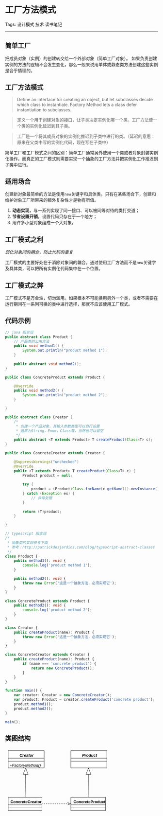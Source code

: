 ﻿# 工厂方法模式

Tags: 设计模式 技术 读书笔记

---

## 简单工厂

把成员对象（实例）的创建转交给一个外部对象（简单工厂对象）。
如果负责创建实例的方法的逻辑不会发生变化，那么一般来说用单体或静态类方法创建这些实例是合乎情理的。

## 工厂方法模式

> Define an interface for creating an object, but let subclasses decide which class to instantiate. Factory Method lets a class defer instantiation to subclasses.

> 定义一个用于创建对象的接口，让子类决定实例化哪一个类。工厂方法使一个类的实例化延迟到其子类。

> 工厂是一个将其成员对象的实例化推迟到子类中进行的类。（延迟的意思：原来在父类中写的实例化代码，现在写在子类中）

简单工厂和工厂模式之间的区别：简单工厂通常另外使用一个类或者对象封装实例化操作，而真正的工厂模式则需要实现一个抽象的工厂方法并把实例化工作推迟到子类中进行。

## 适用场合

创建新对象最简单的方法是使用`new`关键字和具体类。只有在某些场合下，创建和维护对象工厂所带来的额外复杂性才是物有所值。

1. **动态实现**，与一系列实现了同一接口、可以被同等对待的类打交道；
2. **节省设置开销**，设置代码只存在于一个地方；
3. 用许多小型对象组成一个大对象。

## 工厂模式之利

*弱化对象间的耦合，防止代码的重复*

工厂模式的主要好处在于消除对象间的耦合。通过使用工厂方法而不是`new`关键字及具体类，可以把所有实例化代码集中在一个位置。

## 工厂模式之弊

工厂模式不是万金油，切勿滥用。如果根本不可能换用另外一个类，或者不需要在运行期间在一系列可换的类中进行选择，那就不应该使用工厂模式。

## 代码示例

``` java
// java 版实现
public abstract class Product {
	// 产品类的公用方法
	public void method1() {
		System.out.println("product method 1");
	}
	
	public abstract void method2();
}

public class ConcreteProduct extends Product {

	@Override
	public void method2() {
		System.out.println("product method 2");
	}

}

public abstract class Creator {
	/*
	 * 创建一个产品对象，其输入参数类型可以自行设置
	 * 通常为String，Enum，Class等，当然也可以留空
	 */
	public abstract <T extends Product> T createProduct(Class<T> c);
}

public class ConcreteCreator extends Creator {

	@SuppressWarnings("unchecked")
	@Override
	public <T extends Product> T createProduct(Class<T> c) {
		Product product = null;
		
		try {
			product = (Product)Class.forName(c.getName()).newInstance();
		} catch (Exception ex) {
			// 异常处理
		}
		
		return (T)product;
	}

}
```

``` typescript
// typescript 版实现
/*
 * 抽象类的实现参考下面
 * 参考：http://patrickdesjardins.com/blog/typescript-abstract-classes
 */
class Product {
    public method1(): void {
        console.log('product method 1');
    }

    public method2(): void {
        throw new Error('这是一个抽象方法，必须实现它');
    }
}

class ConcreteProduct extends Product {
    public method2(): void {
        console.log('product method 2');
    }
}

class Creator {
    public createProduct(name): Product {
        throw new Error('这是一个抽象方法，必须实现它');
    }
}

class ConcreteCreator extends Creator {
    public createProduct(name): Product {
        if (name === 'concrete product') {
            return new ConcreteProduct();
        }
    }
}

function main() {
    var creator: Creator = new ConcreteCreator();
    var product: Product = creator.createProduct('concrete product');
    product.method1();
    product.method2();
}

main();
```

## 类图结构
<svg version="1.1" xmlns="http://www.w3.org/2000/svg" xmlns:xlink="http://www.w3.org/1999/xlink" width="345.76708984375" height="217.5"><defs/><g><g transform="translate(-10,-10) scale(1,1)"><rect fill="#ffffff" stroke="none" x="20" y="20" width="118.814453125" height="57"/></g><g transform="translate(-10,-10) scale(1,1)"><path fill="none" stroke="#000000" d="M 20 20 L 138.814453125 20 L 138.814453125 77 L 20 77 L 20 20 Z Z" stroke-miterlimit="10"/></g><g transform="translate(-10,-10) scale(1,1)"><path fill="none" stroke="#000000" d="M 20 45 L 138.814453125 45" stroke-miterlimit="10"/></g><g transform="translate(-10,-10) scale(1,1)"><path fill="none" stroke="#000000" d="M 20 55 L 138.814453125 55" stroke-miterlimit="10"/></g><g transform="translate(-10,-10) scale(1,1)"><g><path fill="none" stroke="none"/><text fill="#000000" stroke="none" font-family="Arial" font-size="13px" font-style="italic" font-weight="bold" text-decoration="none" x="57.733154296875" y="39.5">Creator</text></g></g><g transform="translate(-10,-10) scale(1,1)"><g><path fill="none" stroke="none"/><text fill="#000000" stroke="none" font-family="Arial" font-size="13px" font-style="italic" font-weight="normal" text-decoration="none" x="25" y="72.5">+FactoryMethod()</text></g></g><g transform="translate(-10,-10) scale(1,1)"><rect fill="#ffffff" stroke="none" x="226.95263671875" y="20" width="118.814453125" height="57"/></g><g transform="translate(-10,-10) scale(1,1)"><path fill="none" stroke="#000000" d="M 226.95263671875 20 L 345.76708984375 20 L 345.76708984375 77 L 226.95263671875 77 L 226.95263671875 20 Z Z" stroke-miterlimit="10"/></g><g transform="translate(-10,-10) scale(1,1)"><path fill="none" stroke="#000000" d="M 226.95263671875 45 L 345.76708984375 45" stroke-miterlimit="10"/></g><g transform="translate(-10,-10) scale(1,1)"><path fill="none" stroke="#000000" d="M 226.95263671875 55 L 345.76708984375 55" stroke-miterlimit="10"/></g><g transform="translate(-10,-10) scale(1,1)"><g><path fill="none" stroke="none"/><text fill="#000000" stroke="none" font-family="Arial" font-size="13px" font-style="italic" font-weight="bold" text-decoration="none" x="263.958984375" y="39.5">Product</text></g></g><g transform="translate(-10,-10) scale(1,1)"><rect fill="#ffffff" stroke="none" x="20" y="173.5" width="111.58447265625" height="44"/></g><g transform="translate(-10,-10) scale(1,1)"><path fill="none" stroke="#000000" d="M 20 173.5 L 131.58447265625 173.5 L 131.58447265625 217.5 L 20 217.5 L 20 173.5 Z Z" stroke-miterlimit="10"/></g><g transform="translate(-10,-10) scale(1,1)"><path fill="none" stroke="#000000" d="M 20 198.5 L 131.58447265625 198.5" stroke-miterlimit="10"/></g><g transform="translate(-10,-10) scale(1,1)"><path fill="none" stroke="#000000" d="M 20 208.5 L 131.58447265625 208.5" stroke-miterlimit="10"/></g><g transform="translate(-10,-10) scale(1,1)"><g><path fill="none" stroke="none"/><text fill="#000000" stroke="none" font-family="Arial" font-size="13px" font-style="normal" font-weight="bold" text-decoration="none" x="27.74365234375" y="193">ConcreteCreator</text></g></g><g transform="translate(-10,-10) scale(1,1)"><path fill="none" stroke="#000000" d="M 76 173 Q 76 168 78 78" stroke-miterlimit="10"/></g><g transform="translate(-10,-10) scale(1,1)"><path fill="#FFFFFF" stroke="none" d="M 85.96539455257874 98.50737646852345 L 78 78 L 69.13147953771644 98.13328946819317"/></g><g transform="translate(-10,-10) scale(1,1)"><path fill="none" stroke="#000000" d="M 85.96539455257874 98.50737646852345 L 78 78 L 69.13147953771644 98.13328946819317 L 85.96539455257874 98.50737646852345" stroke-miterlimit="10"/></g><g transform="translate(-10,-10) scale(1,1)"><rect fill="#ffffff" stroke="none" x="226.95263671875" y="173.5" width="114.4599609375" height="44"/></g><g transform="translate(-10,-10) scale(1,1)"><path fill="none" stroke="#000000" d="M 226.95263671875 173.5 L 341.41259765625 173.5 L 341.41259765625 217.5 L 226.95263671875 217.5 L 226.95263671875 173.5 Z Z" stroke-miterlimit="10"/></g><g transform="translate(-10,-10) scale(1,1)"><path fill="none" stroke="#000000" d="M 226.95263671875 198.5 L 341.41259765625 198.5" stroke-miterlimit="10"/></g><g transform="translate(-10,-10) scale(1,1)"><path fill="none" stroke="#000000" d="M 226.95263671875 208.5 L 341.41259765625 208.5" stroke-miterlimit="10"/></g><g transform="translate(-10,-10) scale(1,1)"><g><path fill="none" stroke="none"/><text fill="#000000" stroke="none" font-family="Arial" font-size="13px" font-style="normal" font-weight="bold" text-decoration="none" x="235.4072265625" y="193">ConcreteProduct</text></g></g><g transform="translate(-10,-10) scale(1,1)"><path fill="none" stroke="#000000" d="M 284 173 Q 285 80 285 78" stroke-miterlimit="10"/></g><g transform="translate(-10,-10) scale(1,1)"><path fill="#FFFFFF" stroke="none" d="M 293.419035512032 98.32534971524831 L 285 78 L 276.580964487968 98.32534971524831"/></g><g transform="translate(-10,-10) scale(1,1)"><path fill="none" stroke="#000000" d="M 293.419035512032 98.32534971524831 L 285 78 L 276.580964487968 98.32534971524831 L 293.419035512032 98.32534971524831" stroke-miterlimit="10"/></g><g transform="translate(-10,-10) scale(1,1)"><path fill="none" stroke="#000000" d="M 133 195 L 226 195" stroke-miterlimit="10" stroke-dasharray="3"/></g><g transform="translate(-10,-10) scale(1,1)"><path fill="none" stroke="#000000" d="M 215.83732514237585 199.209517756016 L 226 195 L 215.83732514237585 190.790482243984" stroke-miterlimit="10"/></g></g></svg>

